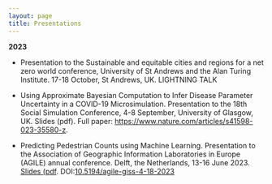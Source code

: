 ```yaml
---
layout: page
title: Presentations
---
```


**2023**
  * Presentation to the Sustainable and equitable cities and regions for a net zero world conference, University of St Andrews and the Alan Turing Institute. 17-18 October, St Andrews, UK. LIGHTNING TALK

  * Using Approximate Bayesian Computation to Infer Disease Parameter Uncertainty in a COVID-19 Microsimulation. Presentation to the 18th Social Simulation Conference, 4-8 September, University of Glasgow, UK. Slides (pdf). Full paper: https://www.nature.com/articles/s41598-023-35580-z.

  * Predicting Pedestrian Counts using Machine Learning. Presentation to the Association of Geographic Information Laboratories in Europe (AGILE) annual conference. Delft, the Netherlands, 13-16 June 2023. [Slides (pdf](https://urban-analytics.github.io/dust/p/2023-07-AGILE_ML.pdf). DOI:[10.5194/agile-giss-4-18-2023](https://link-url-here.org](https://agile-giss.copernicus.org/articles/4/18/2023/)https://agile-giss.copernicus.org/articles/4/18/2023/) 


